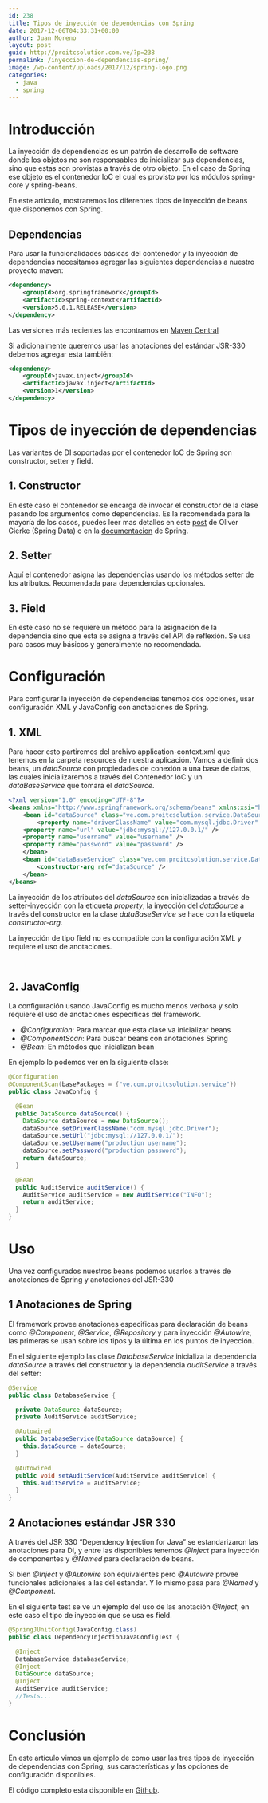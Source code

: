 ```yaml
---
id: 238
title: Tipos de inyección de dependencias con Spring
date: 2017-12-06T04:33:31+00:00
author: Juan Moreno
layout: post
guid: http://proitcsolution.com.ve/?p=238
permalink: /inyeccion-de-dependencias-spring/
image: /wp-content/uploads/2017/12/spring-logo.png
categories:
  - java
  - spring
---
```

# Introducción

La inyección de dependencias es un patrón de desarrollo de software donde los objetos no son responsables de inicializar sus dependencias, sino que estas son provistas a través de otro objeto. En el caso de Spring ese objeto es el contenedor IoC el cual es provisto por los módulos spring-core y spring-beans.
  
En este articulo, mostraremos los diferentes tipos de inyección de beans que disponemos con Spring.

## Dependencias

Para usar la funcionalidades básicas del contenedor y la inyección de dependencias necesitamos agregar las siguientes dependencias a nuestro proyecto maven:

```xml
<dependency>
    <groupId>org.springframework</groupId>
    <artifactId>spring-context</artifactId>
    <version>5.0.1.RELEASE</version>
</dependency>
```

Las versiones más recientes las encontramos en [Maven Central](https://mvnrepository.com/artifact/org.springframework)
  
Si adicionalmente queremos usar las anotaciones del estándar JSR-330 debemos agregar esta también:

```xml
<dependency>
    <groupId>javax.inject</groupId>
    <artifactId>javax.inject</artifactId>
    <version>1</version>
</dependency>
```

# Tipos de inyección de dependencias

Las variantes de DI soportadas por el contenedor IoC de Spring son constructor, setter y field.

## 1. Constructor

En este caso el contenedor se encarga de invocar el constructor de la clase pasando los argumentos como dependencias. Es la recomendada para la mayoría de los casos, puedes leer mas detalles en este [post](http://olivergierke.de/2013/11/why-field-injection-is-evil/) de Oliver Gierke (Spring Data) o en la [documentacion](https://docs.spring.io/spring/docs/current/spring-framework-reference/core.html#beans-factory-collaborators) de Spring.

## 2. Setter

Aquí el contenedor asigna las dependencias usando los métodos setter de los atributos. Recomendada para dependencias opcionales.

## 3. Field

En este caso no se requiere un método para la asignación de la dependencia sino que esta se asigna a través del API de reflexión. Se usa para casos muy básicos y generalmente no recomendada.

# Configuración

Para configurar la inyección de dependencias tenemos dos opciones, usar configuración XML y JavaConfig con anotaciones de Spring.

## 1. XML

Para hacer esto partiremos del archivo application-context.xml que tenemos en la carpeta resources de nuestra aplicación. Vamos a definir dos beans, un _dataSource_ con propiedades de conexión a una base de datos, las cuales inicializaremos a través del Contenedor IoC y un _dataBaseService_ que tomara el _dataSource_.

```xml
<?xml version="1.0" encoding="UTF-8"?>
<beans xmlns="http://www.springframework.org/schema/beans" xmlns:xsi="http://www.w3.org/2001/XMLSchema-instance" xsi:schemaLocation="http://www.springframework.org/schema/beans http://www.springframework.org/schema/beans/spring-beans.xsd">
    <bean id="dataSource" class="ve.com.proitcsolution.service.DataSource">
        <property name="driverClassName" value="com.mysql.jdbc.Driver" />
	<property name="url" value="jdbc:mysql://127.0.0.1/" />
	<property name="username" value="username" />
	<property name="password" value="password" />
    </bean>
    <bean id="dataBaseService" class="ve.com.proitcsolution.service.DatabaseServiceWithoutAnnotations">
        <constructor-arg ref="dataSource" />
    </bean>
</beans>
```

La inyección de los atributos del _dataSource_ son inicializadas a través de setter-inyección con la etiqueta _property_, la inyección del _dataSource_ a través del constructor en la clase _dataBaseService_ se hace con la etiqueta _constructor-arg_.

La inyección de tipo field no es compatible con la configuración XML y requiere el uso de anotaciones.

&nbsp;

## 2. JavaConfig

La configuración usando JavaConfig es mucho menos verbosa y solo requiere el uso de anotaciones especificas del framework.

  * _@Configuration_: Para marcar que esta clase va inicializar beans
  * _@ComponentScan_: Para buscar beans con anotaciones Spring
  * _@Bean_: En métodos que inicializan bean

En ejemplo lo podemos ver en la siguiente clase:

```java
@Configuration
@ComponentScan(basePackages = {"ve.com.proitcsolution.service"})
public class JavaConfig {

  @Bean
  public DataSource dataSource() {
    DataSource dataSource = new DataSource();
    dataSource.setDriverClassName("com.mysql.jdbc.Driver");
    dataSource.setUrl("jdbc:mysql://127.0.0.1/");
    dataSource.setUsername("production username");
    dataSource.setPassword("production password");
    return dataSource;
  }

  @Bean
  public AuditService auditService() {
    AuditService auditService = new AuditService("INFO");
    return auditService;
  }
}
```

# Uso

Una vez configurados nuestros beans podemos usarlos a través de anotaciones de Spring y anotaciones del JSR-330

## 1 Anotaciones de Spring

El framework provee anotaciones especificas para declaración de beans como _@Component_, _@Service_, _@Repository_ y para inyección _@Autowire_, las primeras se usan sobre los tipos y la última en los puntos de inyección.
  
En el siguiente ejemplo las clase _DatabaseService_ inicializa la dependencia _dataSource_ a través del constructor y la dependencia _auditService_ a través del setter:

```java
@Service
public class DatabaseService {

  private DataSource dataSource;
  private AuditService auditService;

  @Autowired
  public DatabaseService(DataSource dataSource) {
    this.dataSource = dataSource;
  }

  @Autowired
  public void setAuditService(AuditService auditService) {
    this.auditService = auditService;
  }
}
```

## 2 Anotaciones estándar JSR 330

A través del JSR 330 &#8220;Dependency Injection for Java&#8221; se estandarizaron las anotaciones para DI, y entre las disponibles tenemos _@Inject_ para inyección de componentes y _@Named_ para declaración de beans.
  
Si bien _@Inject_ y _@Autowire_ son equivalentes pero _@Autowire_ provee funcionales adicionales a las del estandar. Y lo mismo pasa para _@Named_ y _@Component_.
  
En el siguiente test se ve un ejemplo del uso de las anotación _@Inject_, en este caso el tipo de inyección que se usa es field.

```java
@SpringJUnitConfig(JavaConfig.class)
public class DependencyInjectionJavaConfigTest {

  @Inject
  DatabaseService databaseService;
  @Inject
  DataSource dataSource;
  @Inject
  AuditService auditService;
  //Tests...
}
```

# Conclusión

En este artículo vimos un ejemplo de como usar las tres tipos de inyección de dependencias con Spring, sus características y las opciones de configuración disponibles.
  
El código completo esta disponible en [Github](https://github.com/earth001/spring-di-examples).

&nbsp;